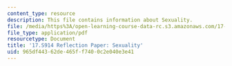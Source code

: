 ```yaml
---
content_type: resource
description: This file contains information about Sexuality.
file: /media/https%3A/open-learning-course-data-rc.s3.amazonaws.com/17-s914-conversations-you-cant-have-on-campus-race-ethnicity-gender-and-identity-spring-2012/965df44362de465ff7400c2e040e3e41_MIT17_S914S12_sexuality3.pdf
file_type: application/pdf
resourcetype: Document
title: '17.S914 Reflection Paper: Sexuality'
uid: 965df443-62de-465f-f740-0c2e040e3e41
---
```


